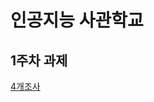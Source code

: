 # 인공지능 사관학교

## 1주차 과제
[4개조사](https://github.com/cook1eee100/AI/blob/master/1%EC%A3%BC%EC%B0%A8%EA%B3%BC%EC%A0%9C.ipynb)
